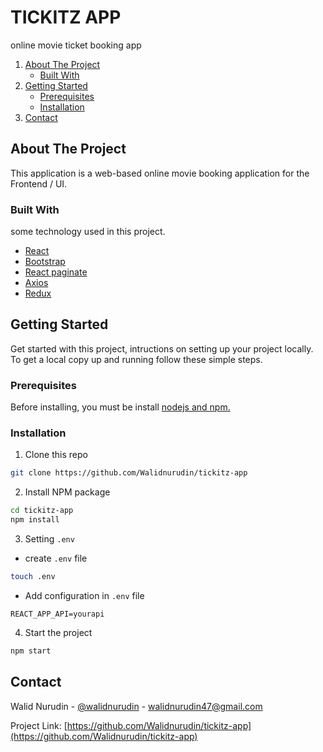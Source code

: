 # TICKITZ APP

online movie ticket booking app

<!-- NAVIGATION -->
<ol>
    <li>
      <a href="#about-the-project">About The Project</a>
      <ul>
        <li><a href="#built-with">Built With</a></li>
      </ul>
    </li>
    <li>
      <a href="#getting-started">Getting Started</a>
      <ul>
        <li><a href="#prerequisites">Prerequisites</a></li>
        <li><a href="#installation">Installation</a></li>
      </ul>
    </li>
    <li><a href="#contact">Contact</a></li>
</ol>

<!-- ABOUT THE PROJECT -->

## About The Project

This application is a web-based online movie booking application for the Frontend / UI.

### Built With

some technology used in this project.

- [React](https://reactjs.org/)
- [Bootstrap](https://https://getbootstrap.com)
- [React paginate](https://www.npmjs.com/package/react-paginate)
- [Axios](https://www.npmjs.com/package/axios)
- [Redux](https://redux.js.org/)

<!-- GETTING STARTED -->

## Getting Started

Get started with this project, intructions on setting up your project locally.
To get a local copy up and running follow these simple steps.

### Prerequisites

Before installing, you must be install [nodejs and npm.](https://nodejs.org)

### Installation

1. Clone this repo

```sh
git clone https://github.com/Walidnurudin/tickitz-app
```

2. Install NPM package

```sh
cd tickitz-app
npm install
```

3. Setting `.env`

- create `.env` file

```sh
touch .env
```

- Add configuration in `.env` file

```
REACT_APP_API=yourapi

```

4. Start the project

```sh
npm start
```

<!-- CONTACT -->

## Contact

Walid Nurudin - [@walidnurudin](https://www.linkedin.com/in/walidnurudin/) - walidnurudin47@gmail.com

Project Link: [https://github.com/Walidnurudin/tickitz-app](https://github.com/Walidnurudin/tickitz-app)
